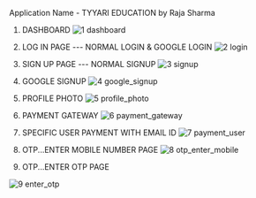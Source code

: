 Application Name -  TYYARI EDUCATION  by Raja Sharma


1. DASHBOARD
![1 dashboard](https://github.com/user-attachments/assets/1ed1f13b-0264-43c7-990e-3e9e41d90e7d)

2. LOG IN PAGE --- NORMAL LOGIN  & GOOGLE LOGIN
   ![2 login](https://github.com/user-attachments/assets/a0e6f9ce-1e76-4bb5-8be0-3aad1b426fe4)

3. SIGN UP PAGE --- NORMAL SIGNUP 
![3 signup](https://github.com/user-attachments/assets/ca2ece3c-8cca-42e8-80b9-f3084cd18baa)

4. GOOGLE SIGNUP
   ![4 google_signup](https://github.com/user-attachments/assets/e910acbf-7b1a-4bf9-b74f-b0eca94c08e4)

5. PROFILE PHOTO
   ![5 profile_photo](https://github.com/user-attachments/assets/4a8a29e4-f9dd-4701-a968-77456bdbf164)

6. PAYMENT GATEWAY
![6 payment_gateway](https://github.com/user-attachments/assets/5420c55a-4917-428e-9c75-2581d8097898)

7. SPECIFIC USER PAYMENT WITH EMAIL ID
   ![7 payment_user](https://github.com/user-attachments/assets/83187ed0-72be-4d74-903b-8b8fc31577a8)

8. OTP...ENTER MOBILE NUMBER PAGE
   ![8 otp_enter_mobile](https://github.com/user-attachments/assets/ae0882aa-c164-4103-aedb-87c370711b2e)

9. OTP...ENTER OTP PAGE
    
![9 enter_otp](https://github.com/user-attachments/assets/110dd4ab-e3b2-452f-9885-688d29987f8b)

